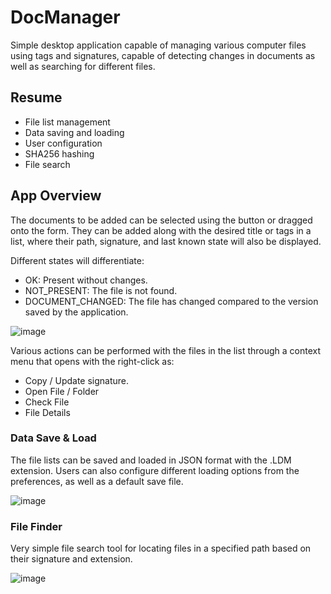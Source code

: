 # DocManager
Simple desktop application capable of managing various computer files using tags and signatures, capable of detecting changes in documents as well as searching for different files.

## Resume
- File list management
- Data saving and loading
- User configuration
- SHA256 hashing
- File search

## App Overview

The documents to be added can be selected using the button or dragged onto the form. They can be added along with the desired title or tags in a list, where their path, signature, and last known state will also be displayed.

Different states will differentiate:

- OK: Present without changes.
- NOT_PRESENT: The file is not found.
- DOCUMENT_CHANGED: The file has changed compared to the version saved by the application.

![image](https://github.com/PurpleZool/DocManager/assets/25660829/82f71b60-1693-4e2e-9ecb-c79a17750778)


Various actions can be performed with the files in the list through a context menu that opens with the right-click as:

- Copy / Update signature.
- Open File / Folder
- Check File
- File Details

### Data Save & Load
The file lists can be saved and loaded in JSON format with the .LDM extension. Users can also configure different loading options from the preferences, as well as a default save file.

![image](https://github.com/PurpleZool/DocManager/assets/25660829/2e4ae90d-45f6-420c-b487-046cf9b52f91)

### File Finder

Very simple file search tool for locating files in a specified path based on their signature and extension.

![image](https://github.com/PurpleZool/DocManager/assets/25660829/3ac28659-e01d-4dfb-8c0d-a2a59388123d)

